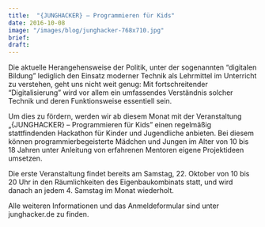 ```yaml
---
title:  "{JUNGHACKER} – Programmieren für Kids"
date: 2016-10-08
image: "/images/blog/junghacker-768x710.jpg"
brief:
draft: 
---
```



Die aktuelle Herangehensweise der Politik, unter der sogenannten “digitalen Bildung” lediglich den Einsatz moderner Technik als Lehrmittel im Unterricht zu verstehen, geht uns nicht weit genug: Mit fortschreitender “Digitalisierung” wird vor allem ein umfassendes Verständnis solcher Technik und deren Funktionsweise essentiell sein.

Um dies zu fördern, werden wir ab diesem Monat mit der Veranstaltung „{JUNGHACKER} – Programmieren für Kids” einen regelmäßig stattfindenden Hackathon für Kinder und Jugendliche anbieten. Bei diesem können programmierbegeisterte Mädchen und Jungen im Alter von 10 bis 18 Jahren unter Anleitung von erfahrenen Mentoren eigene Projektideen umsetzen.


Die erste Veranstaltung findet bereits am Samstag, 22. Oktober von 10 bis 20 Uhr in den Räumlichkeiten des Eigenbaukombinats statt, und wird danach an jedem 4. Samstag im Monat wiederholt.

Alle weiteren Informationen und das Anmeldeformular sind unter junghacker.de zu finden.

